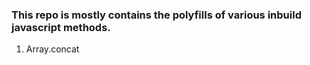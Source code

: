 ### This repo is mostly contains the polyfills of various inbuild javascript methods.

1. Array.concat
